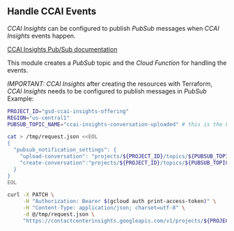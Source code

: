 ## Handle CCAI Events

*CCAI Insights* can be configured to publish *PubSub* messages when *CCAI Insights* events happen.

[CCAI Insights Pub/Sub documentation](https://cloud.google.com/contact-center/insights/docs/pub-sub)

This module creates a *PubSub* topic and the *Cloud Function* for handling the events.

*IMPORTANT: CCAI Insights* after creating the resources with Terraform, *CCAI Insights* needs to be configured to publish messages in *PubSub*
Example:
```sh
PROJECT_ID="gsd-ccai-insights-offering"
REGION="us-central1"
PUBSUB_TOPIC_NAME="ccai-insights-conversation-uploaded" # this is the PubSub topic name configured in Terraform

cat > /tmp/request.json <<EOL
{
  "pubsub_notification_settings": {
    "upload-conversation": "projects/${PROJECT_ID}/topics/${PUBSUB_TOPIC_NAME}",
    "create-conversation":"projects/${PROJECT_ID}/topics/${PUBSUB_TOPIC_NAME}"
  }
}
EOL

curl -X PATCH \
     -H "Authorization: Bearer $(gcloud auth print-access-token)" \
     -H "Content-Type: application/json; charset=utf-8" \
     -d @/tmp/request.json \
     "https://contactcenterinsights.googleapis.com/v1/projects/${PROJECT_ID}/locations/${REGION}/settings?updateMask=pubsub_notification_settings"
```